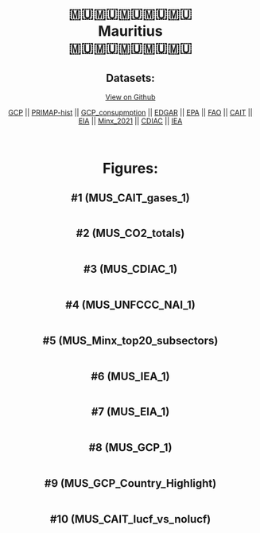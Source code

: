 
<center>
<h1 align="center">
🇲🇺🇲🇺🇲🇺🇲🇺🇲🇺
<br>
Mauritius
<br>
🇲🇺🇲🇺🇲🇺🇲🇺🇲🇺
</h1>
<h2>Datasets:</h2>
<p><a href="https://github.com/dquintani/GreenhouseData/tree/master/country_data/MUS_Mauritius/data">View on Github</a>
<br></p><p><a href="data/MUS_GCP.csv">GCP</a> || <a href="data/MUS_PRIMAP-hist.csv">PRIMAP-hist</a> || <a href="data/MUS_GCP_consupmption.csv">GCP_consupmption</a> || <a href="data/MUS_EDGAR.csv">EDGAR</a> || <a href="data/MUS_EPA.csv">EPA</a> || <a href="data/MUS_FAO.csv">FAO</a> || <a href="data/MUS_CAIT.csv">CAIT</a> || <a href="data/MUS_EIA.csv">EIA</a> || <a href="data/MUS_Minx_2021.csv">Minx_2021</a> || <a href="data/MUS_CDIAC.csv">CDIAC</a> || <a href="data/MUS_IEA.csv">IEA</a></p><p><br></p>
<h1>Figures:</h1><h2>#1 (MUS_CAIT_gases_1)</h2>
<p><img alt="" src="figures/MUS_CAIT_gases_1.png" /></p><h2>#2 (MUS_CO2_totals)</h2>
<p><img alt="" src="figures/MUS_CO2_totals.png" /></p><h2>#3 (MUS_CDIAC_1)</h2>
<p><img alt="" src="figures/MUS_CDIAC_1.png" /></p><h2>#4 (MUS_UNFCCC_NAI_1)</h2>
<p><img alt="" src="figures/MUS_UNFCCC_NAI_1.png" /></p><h2>#5 (MUS_Minx_top20_subsectors)</h2>
<p><img alt="" src="figures/MUS_Minx_top20_subsectors.png" /></p><h2>#6 (MUS_IEA_1)</h2>
<p><img alt="" src="figures/MUS_IEA_1.png" /></p><h2>#7 (MUS_EIA_1)</h2>
<p><img alt="" src="figures/MUS_EIA_1.png" /></p><h2>#8 (MUS_GCP_1)</h2>
<p><img alt="" src="figures/MUS_GCP_1.png" /></p><h2>#9 (MUS_GCP_Country_Highlight)</h2>
<p><img alt="" src="figures/MUS_GCP_Country_Highlight.png" /></p><h2>#10 (MUS_CAIT_lucf_vs_nolucf)</h2>
<p><img alt="" src="figures/MUS_CAIT_lucf_vs_nolucf.png" /></p>